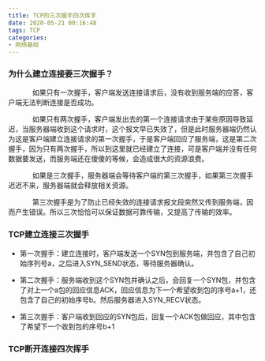 ```yaml
---
title: TCP的三次握手四次挥手
date: 2020-05-21 00:16:48
tags: TCP
categories:
- 网络基础
---
```

### 为什么建立连接要三次握手？
&ensp;&ensp;&ensp;&ensp;&ensp;&ensp;&ensp;如果只有一次握手，客户端发送连接请求后，没有收到服务端的应答，客户端无法判断连接是否成功。

&ensp;&ensp;&ensp;&ensp;&ensp;&ensp;&ensp;如果只有两次握手，客户端发出去的第一个连接请求由于某些原因导致延迟，当服务器端收到这个请求时，这个报文早已失效了，但是此时服务器端仍然认为这是客户端建立连接请求的第一次握手，于是客户端回应了服务端，这是第二次握手，因为只有两次握手，所以到这里就已经建立了连接，可是客户端并没有任何数据要发送，而服务端还在傻傻的等候，会造成很大的资源浪费。

&ensp;&ensp;&ensp;&ensp;&ensp;&ensp;&ensp;如果是三次握手，服务器端会等待客户端的第三次握手，如果第三次握手迟迟不来，服务器端就会释放相关资源。

&ensp;&ensp;&ensp;&ensp;&ensp;&ensp;&ensp;第三次握手是为了防止已经失效的连接请求报文段突然又传到服务端，因而产生错误。所以三次恰恰可以保证数据可靠传输，又提高了传输的效率。
### TCP建立连接三次握手
- 第一次握手：建立连接时，客户端发送一个SYN包到服务端，并包含了自己初始序列号a，之后进入SYN_SEND状态，等待服务器确认。

- 第二次握手：服务端收到这个SYN包并确认之后，会回复一个SYN包，并包含了对上一个a包的回应信息ACK，回应信息为下一个希望收到包的序号a+1，还包含了自己的初始序号b。然后服务器进入SYN_RECV状态。

- 第三次握手：客户端收到回应的SYN包后，回复一个ACK包做回应，其中包含了希望下一个收到包的序号b+1

### TCP断开连接四次挥手